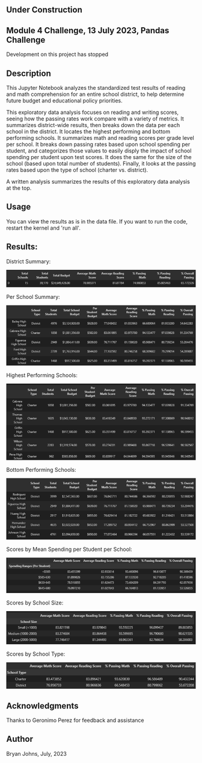 ## Under Construction

## Module 4 Challenge, 13 July 2023, Pandas Challenge

Development on this project has stopped

## Description

This Jupyter Notebook analyzes the standardized test results of reading and math comprehension for an entire school district, to help determine future budget and educational policy priorities.

This exploratory data analysis focuses on reading and writing scores, seeing how the passing rates work compare with a variety of metrics. It summarizes district-wide results, then breaks down the data per each school in the district. It locates the highest performing and bottom performing schools. It summarizes math and reading scores per grade level per school. It breaks down passing rates based upon school spending per student, and categorizes those values to easily disply the impact of school spending per student upon test scores. It does the same for the size of the school (based upon total number of students). Finally, it looks at the passing rates based upon the type of school (charter vs. district).

A written analysis summarizes the results of this exploratory data analysis at the top.

## Usage

You can view the results as is in the data file. If you want to run the code, restart the kernel and 'run all'. 

## Results:

District Summary:

![District Summary](Images/0%20District%20Summary.png)

Per School Summary:

![Per School Summary](Images/1%20School%20Summary.png)

Highest Performing Schools:

![Highest Performing Schools](Images/2%20Highest%20Performing%20Schools.png)

Bottom Performing Schools:

![Bottom Performing Schools](Images/3%20Bottom%20Performing%20Schools.png)

Scores by Mean Spending per Student per School:

![Scores by Spending per Student](Images/6%20Scores%20by%20Spending%20per%20Student.png)

Scores by School Size:

![Scores by School Size](Images/7%20Scores%20by%20School%20Size.png)

Scores by School Type:

![Scores by School Type](Images/8%20Scores%20by%20School%20Type.png)

## Acknowledgments

Thanks to Geronimo Perez for feedback and assistance

## Author

Bryan Johns, July, 2023
